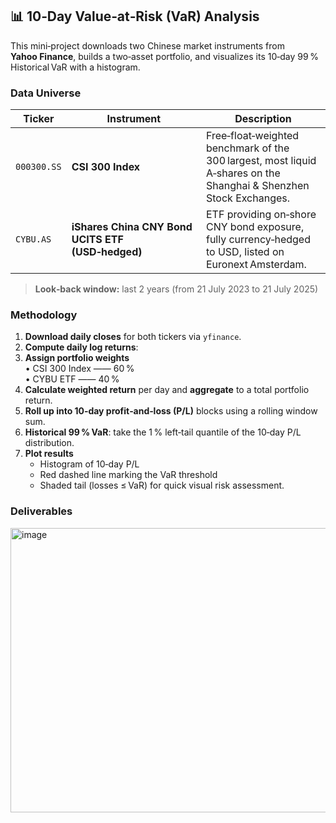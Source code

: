 ## 📊 10‑Day Value‑at‑Risk (VaR) Analysis

This mini‑project downloads two Chinese market instruments from **Yahoo Finance**, builds a two‑asset portfolio, and visualizes its 10‑day 99 % Historical VaR with a histogram.

### Data Universe

| Ticker | Instrument | Description |
|--------|-----------|-------------|
| `000300.SS` | **CSI 300 Index** | Free‑float‑weighted benchmark of the 300 largest, most liquid A‑shares on the Shanghai & Shenzhen Stock Exchanges. |
| `CYBU.AS` | **iShares China CNY Bond UCITS ETF (USD‑hedged)** | ETF providing on‑shore CNY bond exposure, fully currency‑hedged to USD, listed on Euronext Amsterdam. |

> **Look‑back window:** last 2 years (from 21 July 2023 to 21 July 2025)

### Methodology

1. **Download daily closes** for both tickers via `yfinance`.
2. **Compute daily log returns**:  
3. **Assign portfolio weights**  
   • CSI 300 Index —— 60 %  
   • CYBU ETF —— 40 %
4. **Calculate weighted return** per day and **aggregate** to a total portfolio return.  
5. **Roll up into 10‑day profit‑and‑loss (P/L)** blocks using a rolling window sum.  
6. **Historical 99 % VaR**: take the 1 % left‑tail quantile of the 10‑day P/L distribution.  
7. **Plot results**  
   * Histogram of 10‑day P/L  
   * Red dashed line marking the VaR threshold  
   * Shaded tail (losses ≤ VaR) for quick visual risk assessment.

### Deliverables

<img width="562" height="455" alt="image" src="https://github.com/user-attachments/assets/99f07dff-66d7-4c22-b15c-467e78ab2a9b" />

